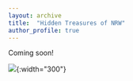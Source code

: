 ```yaml
---
layout: archive
title:  "Hidden Treasures of NRW"
author_profile: true
---
```

Coming soon!


![](/images/Bielefeld1.jpg){:width="300"}
